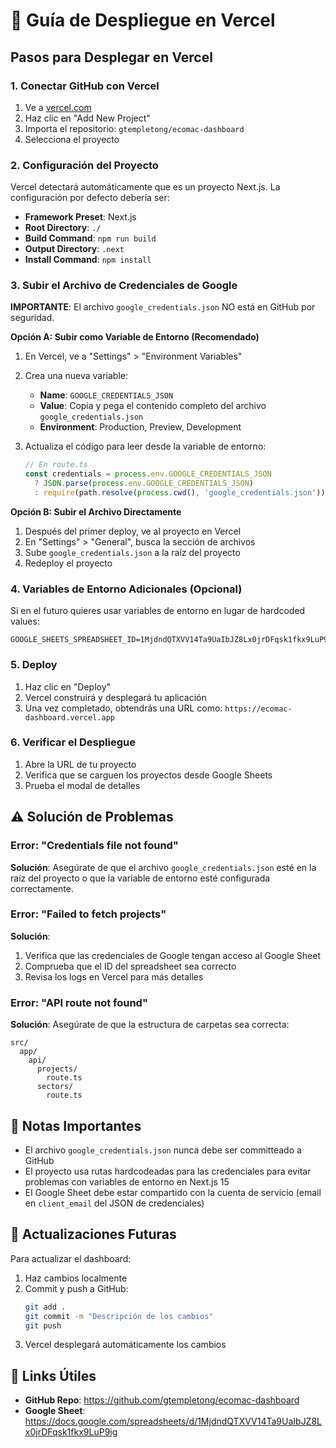 # 🚀 Guía de Despliegue en Vercel

## Pasos para Desplegar en Vercel

### 1. Conectar GitHub con Vercel

1. Ve a [vercel.com](https://vercel.com)
2. Haz clic en "Add New Project"
3. Importa el repositorio: `gtempletong/ecomac-dashboard`
4. Selecciona el proyecto

### 2. Configuración del Proyecto

Vercel detectará automáticamente que es un proyecto Next.js. La configuración por defecto debería ser:

- **Framework Preset**: Next.js
- **Root Directory**: `./`
- **Build Command**: `npm run build`
- **Output Directory**: `.next`
- **Install Command**: `npm install`

### 3. Subir el Archivo de Credenciales de Google

**IMPORTANTE**: El archivo `google_credentials.json` NO está en GitHub por seguridad.

**Opción A: Subir como Variable de Entorno (Recomendado)**

1. En Vercel, ve a "Settings" > "Environment Variables"
2. Crea una nueva variable:
   - **Name**: `GOOGLE_CREDENTIALS_JSON`
   - **Value**: Copia y pega el contenido completo del archivo `google_credentials.json`
   - **Environment**: Production, Preview, Development

3. Actualiza el código para leer desde la variable de entorno:
   ```typescript
   // En route.ts
   const credentials = process.env.GOOGLE_CREDENTIALS_JSON 
     ? JSON.parse(process.env.GOOGLE_CREDENTIALS_JSON)
     : require(path.resolve(process.cwd(), 'google_credentials.json'));
   ```

**Opción B: Subir el Archivo Directamente**

1. Después del primer deploy, ve al proyecto en Vercel
2. En "Settings" > "General", busca la sección de archivos
3. Sube `google_credentials.json` a la raíz del proyecto
4. Redeploy el proyecto

### 4. Variables de Entorno Adicionales (Opcional)

Si en el futuro quieres usar variables de entorno en lugar de hardcoded values:

```
GOOGLE_SHEETS_SPREADSHEET_ID=1MjdndQTXVV14Ta9UaIbJZ8Lx0jrDFqsk1fkx9LuP9ig
```

### 5. Deploy

1. Haz clic en "Deploy"
2. Vercel construirá y desplegará tu aplicación
3. Una vez completado, obtendrás una URL como: `https://ecomac-dashboard.vercel.app`

### 6. Verificar el Despliegue

1. Abre la URL de tu proyecto
2. Verifica que se carguen los proyectos desde Google Sheets
3. Prueba el modal de detalles

## ⚠️ Solución de Problemas

### Error: "Credentials file not found"

**Solución**: Asegúrate de que el archivo `google_credentials.json` esté en la raíz del proyecto o que la variable de entorno esté configurada correctamente.

### Error: "Failed to fetch projects"

**Solución**: 
1. Verifica que las credenciales de Google tengan acceso al Google Sheet
2. Comprueba que el ID del spreadsheet sea correcto
3. Revisa los logs en Vercel para más detalles

### Error: "API route not found"

**Solución**: Asegúrate de que la estructura de carpetas sea correcta:
```
src/
  app/
    api/
      projects/
        route.ts
      sectors/
        route.ts
```

## 📝 Notas Importantes

- El archivo `google_credentials.json` nunca debe ser committeado a GitHub
- El proyecto usa rutas hardcodeadas para las credenciales para evitar problemas con variables de entorno en Next.js 15
- El Google Sheet debe estar compartido con la cuenta de servicio (email en `client_email` del JSON de credenciales)

## 🔄 Actualizaciones Futuras

Para actualizar el dashboard:

1. Haz cambios localmente
2. Commit y push a GitHub:
   ```bash
   git add .
   git commit -m "Descripción de los cambios"
   git push
   ```
3. Vercel desplegará automáticamente los cambios

## 🔗 Links Útiles

- **GitHub Repo**: https://github.com/gtempletong/ecomac-dashboard
- **Google Sheet**: https://docs.google.com/spreadsheets/d/1MjdndQTXVV14Ta9UaIbJZ8Lx0jrDFqsk1fkx9LuP9ig

